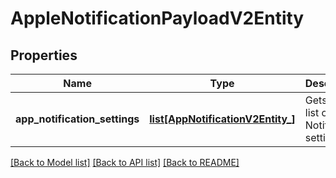 # AppleNotificationPayloadV2Entity

## Properties
Name | Type | Description | Notes
------------ | ------------- | ------------- | -------------
**app_notification_settings** | [**list[AppNotificationV2Entity_]**](AppNotificationV2Entity_.md) | Gets or sets list of Notification settings. | [optional] 

[[Back to Model list]](../README.md#documentation-for-models) [[Back to API list]](../README.md#documentation-for-api-endpoints) [[Back to README]](../README.md)


